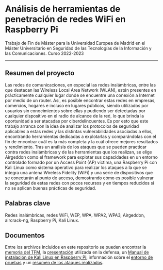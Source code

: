 # Análisis de herramientas de penetración de redes WiFi en Raspberry Pi

Trabajo de Fin de Máster para la Universidad Europea de Madrid en el Máster Universitario en Seguridad de las Tecnologías de la Información y las Comunicaciones. Curso 2022-2023

---------------------------------------

## Resumen del proyecto

Las redes de comunicaciones, en especial las redes inalámbricas, entre las que destacan las Wireless Local Area Network (WLAN), están presentes en prácticamente cualquier lugar donde se
encuentre una conexión a Internet por medio de un router. Así, es posible encontrar estas redes en
empresas, comercios, hogares e incluso en lugares públicos, siendo utilizados por usuarios sin conocimientos sobre ellas y pudiendo ser detectadas por cualquier dispositivo en el radio de alcance de la red, lo que brinda la oportunidad a ser atacadas por ciberdelincuentes. Es por esto que este trabajo arranca con la idea de analizar los protocolos de seguridad aplicables a estas redes y las distintas vulnerabilidades asociadas a ellos, encontrando herramientas dedicadas a explotarlas y comparándolas con el fin de encontrar cuál es la más completa y la cuál ofrece mejores resultados y rendimiento. Tras un análisis de los ataques que se pueden practicar contra redes inalámbricas y de las herramientas que los realizan, se elige Airgeddon como el framework para explotar sus capacidades en un entorno controlado formado por un Access Point (AP) víctima, una Raspberry Pi con Kali Linux como sistema operativo para realizar los ataques a la que se integra una antena Wireless Fidelity (WiFi) y una serie de dispositivos que se conectarán al punto de acceso, demostrando cómo es posible vulnerar la seguridad de estas redes con pocos recursos y en tiempos reducidos si no se aplican buenas prácticas de seguridad.

## Palabras clave

Redes inalámbricas, redes WiFi, WEP, WPA, WPA2, WPA3, Airgeddon, aircrack-ng, Raspberry
Pi, Kali Linux.

## Documentos

Entre los archivos incluidos en este repositorio se pueden encontrar la [memoria del TFM](TFM_Gonzalo_Figueroa_del_Val.pdf), la [presentación](Defensa_TFM.pdf) utilizada en la defensa, un [Manual de instalación de Kali Linux en Raspberry Pi](manual_instalacion.md), información sobre el [entorno de pruebas](entorno.md) y un [resumen de los ataques realizados](ataques.md).